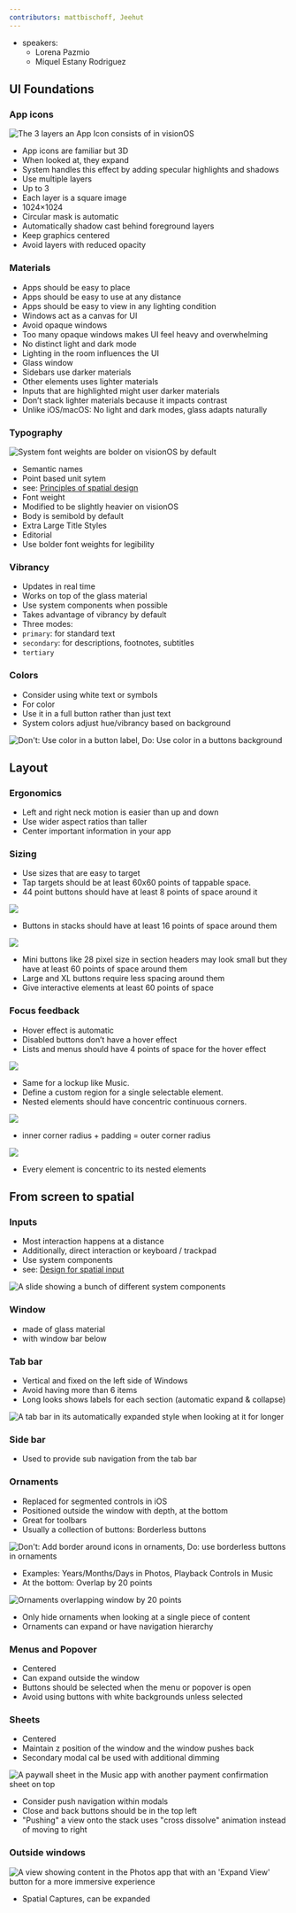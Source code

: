 ```yaml
---
contributors: mattbischoff, Jeehut
---
```


- speakers:
	- Lorena Pazmio
	- Miquel Estany Rodriguez

## UI Foundations

### App icons

![The 3 layers an App Icon consists of in visionOS][AppIcon]

[AppIcon]: ../../../images/notes/wwdc23/10076/AppIcon.png

- App icons are familiar but 3D
- When looked at, they expand
- System handles this effect by adding specular highlights and shadows
- Use multiple layers
- Up to 3
- Each layer is a square image
- 1024×1024
- Circular mask is automatic
- Automatically shadow cast behind foreground layers
- Keep graphics centered
- Avoid layers with reduced opacity

### Materials
- Apps should be easy to place
- Apps should be easy to use at any distance 
- Apps should be easy to view in any lighting condition
- Windows act as a canvas for UI
- Avoid opaque windows
- Too many opaque windows makes UI feel heavy and overwhelming
- No distinct light and dark mode
- Lighting in the room influences the UI
- Glass window
- Sidebars use darker materials
- Other elements uses lighter materials
- Inputs that are highlighted might user darker materials
- Don’t stack lighter materials because it impacts contrast
- Unlike iOS/macOS: No light and dark modes, glass adapts naturally

### Typography

![System font weights are bolder on visionOS by default][TextWeight]

[TextWeight]: ../../../images/notes/wwdc23/10076/TextWeight.png

- Semantic names
- Point based unit sytem
- see: [Principles of spatial design](https://developer.apple.com/videos/play/wwdc2023/10072/)
- Font weight
- Modified to be slightly heavier on visionOS
- Body is semibold by default
- Extra Large Title Styles
- Editorial
- Use bolder font weights for legibility

### Vibrancy
- Updates in real time
- Works on top of the glass material
- Use system components when possible
- Takes advantage of vibrancy by default
- Three modes:
- `primary`: for standard text
- `secondary`: for descriptions, footnotes, subtitles
- `tertiary`

### Colors
- Consider using white text or symbols
- For color
- Use it in a full button rather than just text
- System colors adjust hue/vibrancy based on background

![Don't: Use color in a button label, Do: Use color in a buttons background][ColoredButtons]

[ColoredButtons]: ../../../images/notes/wwdc23/10076/ColoredButtons.png

## Layout

### Ergonomics
- Left and right neck motion is easier than up and down
- Use wider aspect ratios than taller
- Center important information in your app

### Sizing
- Use sizes that are easy to target
- Tap targets should be at least 60x60 points of tappable space.
- 44 point buttons should have at least 8 points of space around it

![][ButtonTargetArea]

[ButtonTargetArea]: ../../../images/notes/wwdc23/10076/ButtonTargetArea.png

- Buttons in stacks should have at least 16 points of space around them

![][ButtonsGap]

[ButtonsGap]: ../../../images/notes/wwdc23/10076/ButtonsGap.png

- Mini buttons like 28 pixel size in section headers may look small but they have at least 60 points of space around them
- Large and XL buttons require less spacing around them
- Give interactive elements at least 60 points of space

### Focus feedback
- Hover effect is automatic
- Disabled buttons don’t have a hover effect
- Lists and menus should have 4 points of space for the hover effect

![][ButtonContainerGap]

[ButtonContainerGap]: ../../../images/notes/wwdc23/10076/ButtonContainerGap.png

- Same for a lockup like Music.
- Define a custom region for a single selectable element.
- Nested elements should have concentric continuous corners.

![][NestedCornerRadius]

[NestedCornerRadius]: ../../../images/notes/wwdc23/10076/NestedCornerRadius.png

- inner corner radius + padding = outer corner radius

![][OutsideCornerRadiusCalc]

[OutsideCornerRadiusCalc]: ../../../images/notes/wwdc23/10076/OutsideCornerRadiusCalc.png

- Every element is concentric to its nested elements

## From screen to spatial

### Inputs
- Most interaction happens at a distance
- Additionally, direct interaction or keyboard / trackpad
- Use system components
- see: [Design for spatial input](https://developer.apple.com/videos/play/wwdc2023/10073/)

![A slide showing a bunch of different system components][SystemComponents]

[SystemComponents]: ../../../images/notes/wwdc23/10076/SystemComponents.png

### Window
- made of glass material
- with window bar below

### Tab bar
- Vertical and fixed on the left side of Windows
- Avoid having more than 6 items
- Long looks shows labels for each section (automatic expand & collapse)

![A tab bar in its automatically expanded style when looking at it for longer][TabBarLongLook]

[TabBarLongLook]: ../../../images/notes/wwdc23/10076/TabBarLongLook.png

### Side bar
- Used to provide sub navigation from the tab bar

### Ornaments

- Replaced for segmented controls in iOS
- Positioned outside the window with depth, at the bottom
- Great for toolbars
- Usually a collection of buttons: Borderless buttons

![Don't: Add border around icons in ornaments, Do: use borderless buttons in ornaments][OrnamentButtons]

[OrnamentButtons]: ../../../images/notes/wwdc23/10076/OrnamentButtons.png

- Examples: Years/Months/Days in Photos, Playback Controls in Music
- At the bottom: Overlap by 20 points

![Ornaments overlapping window by 20 points][OrnamentGap]

[OrnamentGap]: ../../../images/notes/wwdc23/10076/OrnamentGap.png

- Only hide ornaments when looking at a single piece of content
- Ornaments can expand or have navigation hierarchy

### Menus and Popover
- Centered
- Can expand outside the window
- Buttons should be selected when the menu or popover is open
- Avoid using buttons with white backgrounds unless selected

### Sheets
- Centered
- Maintain z position of the window and the window pushes back
- Secondary modal cal be used with additional dimming

![A paywall sheet in the Music app with another payment confirmation sheet on top][NestedModals]

[NestedModals]: ../../../images/notes/wwdc23/10076/NestedModals.png

- Consider push navigation within modals
- Close and back buttons should be in the top left
- "Pushing" a view onto the stack uses "cross dissolve" animation instead of moving to right

### Outside windows

![A view showing content in the Photos app that with an 'Expand View' button for a more immersive experience][OutsideViews]

[OutsideViews]: ../../../images/notes/wwdc23/10076/OutsideViews.png

- Spatial Captures, can be expanded
